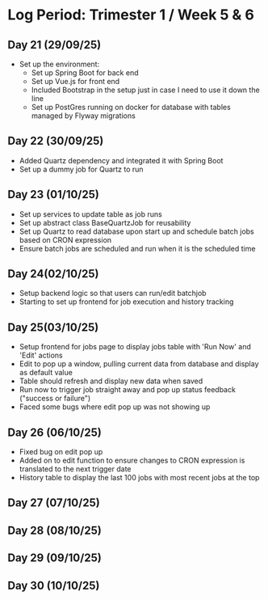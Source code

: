 # Log Period: Trimester 1 / Week 5 & 6

## Day 21 (29/09/25)
* Set up the environment:
    * Set up Spring Boot for back end 
    * Set up Vue.js for front end 
    * Included Bootstrap in the setup just in case I need to use it down the line
    * Set up PostGres running on docker for database with tables managed by Flyway migrations

## Day 22 (30/09/25)
* Added Quartz dependency and integrated it with Spring Boot
* Set up a dummy job for Quartz to run

## Day 23 (01/10/25)
* Set up services to update table as job runs
* Set up abstract class BaseQuartzJob for reusability
* Set up Quartz to read database upon start up and schedule batch jobs based on CRON expression
* Ensure batch jobs are scheduled and run when it is the scheduled time 

## Day 24(02/10/25) 
* Setup backend logic so that users can run/edit batchjob
* Starting to set up frontend for job execution and history tracking

## Day 25(03/10/25)
* Setup frontend for jobs page to display jobs table with 'Run Now' and 'Edit' actions
* Edit to pop up a window, pulling current data from database and display as default value
* Table should refresh and display new data when saved
* Run now to trigger job straight away and pop up status feedback ("success or failure")
* Faced some bugs where edit pop up was not showing up

## Day 26 (06/10/25)
* Fixed bug on edit pop up
* Added on to edit function to ensure changes to CRON expression is translated to the next trigger date
* History table to display the last 100 jobs with most recent jobs at the top


## Day 27 (07/10/25)


## Day 28 (08/10/25)


## Day 29 (09/10/25)


## Day 30 (10/10/25)